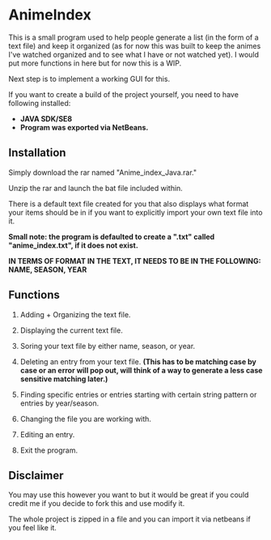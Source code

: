 # AnimeIndex
This is a small program used to help people generate a list (in the form of a text file) and keep it organized (as for now this was built to keep the animes I've watched organized and to see what I have or not watched yet). I would put more functions in here but for now this is a WIP. 

Next step is to implement a working GUI for this. 

If you want to create a build of the project yourself, you need to have following installed: 

* **JAVA SDK/SE8**
* **Program was exported via NetBeans.**

## Installation 
Simply download the rar named "Anime_index_Java.rar."

Unzip the rar and launch the bat file included within. 

There is a default text file created for you that also displays what format your items should be in if you want to explicitly import your own text file into it. 

**Small note: the program is defaulted to create a ".txt" called "anime_index.txt", if it does not exist.**

**IN TERMS OF FORMAT IN THE TEXT, IT NEEDS TO BE IN THE FOLLOWING: NAME, SEASON, YEAR**

## Functions

1) Adding + Organizing the text file. 

2) Displaying the current text file.

3) Soring your text file by either name, season, or year.

4) Deleting an entry from your text file. **(This has to be matching case by case or an error will pop out, will think of a way to generate a less case sensitive matching later.)**

5) Finding specific entries or entries starting with certain string pattern or entries by year/season. 

6) Changing the file you are working with. 

7) Editing an entry.

8) Exit the program. 

## Disclaimer
You may use this however you want to but it would be great if you could credit me if you decide to fork this and use modify it. 

The whole project is zipped in a file and you can import it via netbeans if you feel like it.
